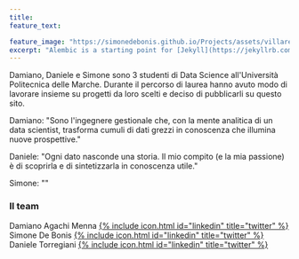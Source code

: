 ```yaml
---
title: 
feature_text: 

feature_image: "https://simonedebonis.github.io/Projects/assets/villarey.jpg"
excerpt: "Alembic is a starting point for [Jekyll](https://jekyllrb.com/) projects. Rather than starting from scratch, this boilerplate is designed to get the ball rolling immediately. Install it, configure it, tweak it, push it."
---
```




Damiano, Daniele e Simone sono 3 studenti di Data Science all'Università Politecnica delle Marche.
Durante il percorso di laurea hanno avuto modo di lavorare insieme su progetti da loro scelti e deciso di pubblicarli su questo sito.

Damiano: "Sono l'ingegnere gestionale che, con la mente analitica di un data scientist, trasforma cumuli di dati grezzi in conoscenza che illumina nuove prospettive."

Daniele: "Ogni dato nasconde una storia. Il mio compito (e la mia passione) è di scoprirla e di sintetizzarla in conoscenza utile."

Simone: ""

### Il team

 
Damiano Agachi Menna [{% include icon.html id="linkedin" title="twitter" %}](https://www.linkedin.com/in/damiano-am/)  
Simone De Bonis [{% include icon.html id="linkedin" title="twitter" %}](https://www.linkedin.com/in/SimoneDeBonis)  
Daniele Torregiani [{% include icon.html id="linkedin" title="twitter" %}](https://www.linkedin.com/in/daniele-torregiani-369b54243/)  
